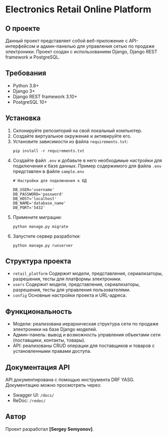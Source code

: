 # Electronics Retail Online Platform

## О проекте
Данный проект представляет собой веб-приложение с API-интерфейсом и админ-панелью для управления сетью по продаже электроники. Проект создан с использованием Django, Django REST framework и PostgreSQL.

## Требования
- Python 3.8+
- Django 3+
- Django REST framework 3.10+
- PostgreSQL 10+

## Установка
1. Склонируйте репозиторий на свой локальный компьютер.
2. Создайте виртуальное окружение и активируйте его.
3. Установите зависимости из файла `requirements.txt`:
   ```
   pip install -r requirements.txt
   ```
4. Создайте файл `.env` и добавьте в него необходимые настройки для подключения к базе данных.
Пример содержимого для файла `.env` представлен в файле `sample.env`
   ```
   # Настройки для подключения к БД

   DB_USER='username'
   DB_PASSWORD='password'
   DB_HOST='localhost'
   DB_NAME='database_name'
   DB_PORT='5432'
   ```
6. Примените миграции:
   ```
   python manage.py migrate
   ```
7. Запустите сервер разработки:
   ```
   python manage.py runserver
   ```

## Структура проекта

- `retail_platform` Содержит модели, представления, сериализаторы, разрешения, тесты для платформы электроники.
- `users` Содержит модели, представления, сериализаторы, разрешения, тесты для управления пользователями.
- `config` Основные настройки проекта и URL-адреса.

## Функциональность
- Модели: реализована иерархическая структура сети по продаже электроники на базе Django моделей.
- Админ-панель: вывод и возможность управления объектами сети (поставщики, контакты, товары).
- API: реализованы CRUD операции для поставщиков и товаров с установленными правами доступа.

## Документация API
API документирована с помощью инструмента DRF YASG. Документацию можно просмотреть через:
- Swagger UI: `/docs/`
- ReDoc: `/redoc/`

## Автор
Проект разработал **[Sergey Semyonov]**.
